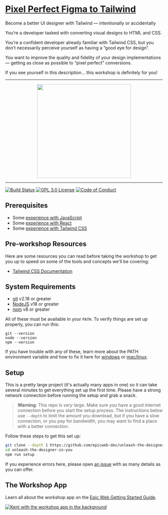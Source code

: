 # [Pixel Perfect Figma to Tailwind](https://www.epicweb.dev/workshops)

Become a better UI designer with Tailwind — intentionally or accidentally

You’re a developer tasked with converting visual designs to HTML and CSS.

You’re a confident developer already familiar with Tailwind CSS, but you don’t
necessarily perceive yourself as having a “good eye for design”.

You want to improve the quality and fidelity of your design implementations —
getting as close as possible to “pixel perfect” conversions.

If you see yourself in this description… this workshop is definitely for you!

---

<div align="center">
  <a
    alt="Epic Web logo with the words Deployed Version"
    href="https://epicweb-dev-unleash-the-designer-in-you.fly.dev/"
  >
    <img
      width="300px"
      src="https://github-production-user-asset-6210df.s3.amazonaws.com/1500684/254000390-447a3559-e7b9-4918-947a-1b326d239771.png"
    />
  </a>
</div>

<hr />

<!-- prettier-ignore-start -->
[![Build Status][build-badge]][build]
[![GPL 3.0 License][license-badge]][license]
[![Code of Conduct][coc-badge]][coc]
<!-- prettier-ignore-end -->

## Prerequisites

- Some
  [experience with JavaScript](https://kentcdodds.com/blog/javascript-to-know-for-react)
- Some
  [experience with React](https://egghead.io/courses/the-beginner-s-guide-to-react)
- Some [experience with Tailwind CSS](https://tailwindcss.com)

## Pre-workshop Resources

Here are some resources you can read before taking the workshop to get you up to
speed on some of the tools and concepts we'll be covering:

- [Tailwind CSS Documentation](https://tailwindcss.com)

## System Requirements

- [git][git] v2.18 or greater
- [NodeJS][node] v18 or greater
- [npm][npm] v8 or greater

All of these must be available in your `PATH`. To verify things are set up
properly, you can run this:

```shell
git --version
node --version
npm --version
```

If you have trouble with any of these, learn more about the PATH environment
variable and how to fix it here for [windows][win-path] or
[mac/linux][mac-path].

## Setup

This is a pretty large project (it's actually many apps in one) so it can take
several minutes to get everything set up the first time. Please have a strong
network connection before running the setup and grab a snack.

> **Warning**: This repo is _very_ large. Make sure you have a good internet
> connection before you start the setup process. The instructions below use
> `--depth` to limit the amount you download, but if you have a slow connection,
> or you pay for bandwidth, you may want to find a place with a better
> connection.

Follow these steps to get this set up:

```sh nonumber
git clone --depth 1 https://github.com/epicweb-dev/unleash-the-designer-in-you.git
cd unleash-the-designer-in-you
npm run setup
```

If you experience errors here, please open [an issue][issue] with as many
details as you can offer.

## The Workshop App

Learn all about the workshop app on the
[Epic Web Getting Started Guide](https://www.epicweb.dev/get-started).

[![Kent with the workshop app in the background](https://github-production-user-asset-6210df.s3.amazonaws.com/1500684/280407082-0e012138-e01d-45d5-abf2-86ffe5d03c69.png)](https://www.epicweb.dev/get-started)

<!-- prettier-ignore-start -->
[npm]: https://www.npmjs.com/
[node]: https://nodejs.org
[git]: https://git-scm.com/
[build-badge]: https://img.shields.io/github/actions/workflow/status/epicweb-dev/unleash-the-designer-in-you/validate.yml?branch=main&logo=github&style=flat-square
[build]: https://github.com/epicweb-dev/unleash-the-designer-in-you/actions?query=workflow%3Avalidate
[license-badge]: https://img.shields.io/badge/license-GPL%203.0%20License-blue.svg?style=flat-square
[license]: https://github.com/epicweb-dev/unleash-the-designer-in-you/blob/main/LICENSE
[coc-badge]: https://img.shields.io/badge/code%20of-conduct-ff69b4.svg?style=flat-square
[coc]: https://kentcdodds.com/conduct
[win-path]: https://www.howtogeek.com/118594/how-to-edit-your-system-path-for-easy-command-line-access/
[mac-path]: http://stackoverflow.com/a/24322978/971592
[issue]: https://github.com/epicweb-dev/unleash-the-designer-in-you/issues/new
<!-- prettier-ignore-end -->
